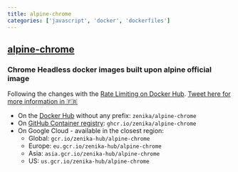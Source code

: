 ```yaml
---
title: alpine-chrome
categories: ['javascript', 'docker', 'dockerfiles']
---
```

## [alpine-chrome](https://github.com/jlandure/alpine-chrome)

### Chrome Headless docker images built upon alpine official image


Following the changes with the [Rate Limiting on Docker Hub](https://www.docker.com/increase-rate-limits). [Tweet here for more information in 🇫🇷](https://twitter.com/jlandure/status/1322474352554770432)
- On the [Docker Hub](https://hub.docker.com/r/zenika/alpine-chrome) without any prefix: `zenika/alpine-chrome`
- On [GitHub Container registry](https://github.com/Zenika/alpine-chrome/pkgs/container/alpine-chrome): `ghcr.io/zenika/alpine-chrome`
- On Google Cloud - available in the closest region:
  - Global: `gcr.io/zenika-hub/alpine-chrome`
  - Europe: `eu.gcr.io/zenika-hub/alpine-chrome`
  - Asia: `asia.gcr.io/zenika-hub/alpine-chrome`
  - US: `us.gcr.io/zenika-hub/alpine-chrome`
